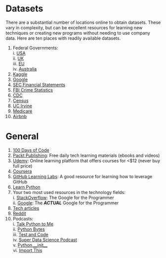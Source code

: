# Datasets
There are a substantial number of locations online to obtain datasets. These vary in complexity, but can be excellent resources for learning new techniques or creating new programs without needing to use company data. Here are ten places with readily available datasets.
1. Federal Governments:  
  i. [USA](https://catalog.data.gov/dataset)  
  ii. [UK](https://gbr.databasesets.com/)  
  iii. [EU](http://data.europa.eu/euodp/en/data/)  
  iv. [Australia](https://data.gov.au/)
2. [Kaggle](https://www.kaggle.com/datasets)
3. [Google](https://toolbox.google.com/datasetsearch)
4. [SEC Financial Statements](https://www.sec.gov/dera/data/financial-statement-data-sets.html)
5. [FBI Crime Statistics](https://ucr.fbi.gov/crime-in-the-u.s)
6. [CDC](https://www.cdc.gov/datastatistics/index.html)
7. [Census](https://www.census.gov/data.html)
8. [UC Irvine](http://archive.ics.uci.edu/ml/datasets.php)
9. [Medicare](https://data.medicare.gov/data/hospital-compare#)
10. [Airbnb](http://insideairbnb.com/get-the-data.html)

# General
1. [100 Days of Code](https://www.100daysofcode.com/resources/)
2. [Packt Publishing](https://www.packtpub.com/packt/offers/free-learning): Free daily tech learning materials (ebooks and videos)
3. [Udemy](https://www.udemy.com/): Online learning platform that offers courses for <$12 (never buy full price)
4. [Coursera](https://www.coursera.org/)
5. [GitHub Learning Labs](https://lab.github.com/courses): A good resource for learning how to leverage GitHub
6. [Learn Python](https://www.learnpython.org/)
7. Your two most used resources in the technology fields:  
  i. [StackOverflow](https://stackoverflow.com/): The Google for the Programmer  
  ii. [Google](https://www.google.com/): The _**ACTUAL**_ Google for the Programmer
8. [Tech articles](https://www.medium.com/topic/programming)
9. [Reddit](https://www.reddit.com/r/python)
10. Podcasts:  
  i. [Talk Python to Me](https://talkpython.fm/)  
  ii. [Python Bytes](https://pythonbytes.fm/)  
  iii. [Test and Code](https://testandcode.com/)  
  iv. [Super Data Science Podcast](https://www.superdatascience.com/podcast/)  
  v. [Python.\_\_init\_\_](https://www.pythonpodcast.com/)  
  vi. [Import This](https://www.kennethreitz.org/import-this/)
